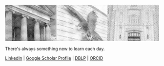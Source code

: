 ![Cover photo](cover.png)

There's always something new to learn each day.

[LinkedIn](https://www.linkedin.com/in/allansioson/) | [Google Scholar Profile](https://scholar.google.com/citations?user=WXiA6qQAAAAJ&hl=en&oi=ao) | [DBLP](https://dblp.org/pid/58/4636.html) | [ORCID](https://orcid.org/0000-0003-1696-4560)

<!---
asioson/asioson is a ✨ special ✨ repository because its `README.md` (this file) appears on your GitHub profile.
You can click the Preview link to take a look at your changes.
--->
